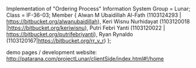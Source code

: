 Implementation of "Ordering Process" Information System 
Group = Lunar; 
Class = IF-36-03; 
Member {
Alwan M Ubaidillah Al-Fath (1103124293 | https://bitbucket.org/alwanubaidillah), 
Keri Wisnu Nurhidayat (1103120018 |https://bitbucket.org/keriwisnu), 
Putri Febri Yanti (1103120022 | https://bitbucket.org/putrifebriyanti), 
Ryan Rynaldo (1103120167|https://bitbucket.org/rr_y_r)
};

demo pages / development website:
http://patarana.com/projectLunar/clientSide/index.html#!/home